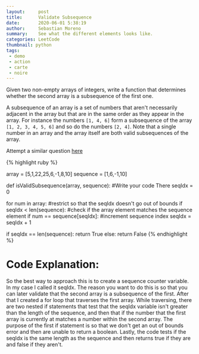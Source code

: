 ```yaml
---
layout:     post
title:      Validate Subsequence
date:       2020-06-01 5:38:19
author:     Sebastian Moreno
summary:    See what the different elements looks like.
categories: LeetCode
thumbnail: python
tags:
 - demo
 - action
 - carte
 - noire
---
```


Given two non-empty arrays of integers, write a function that determines whether the second array is a subsequence of the first one.

A subsequence of an array is a set of numbers that aren't necessarily adjacent in the array but that are in the same order as they appear in the array. For instance the numbers `[1, 4, 6]` form a subsequence of the array `[1, 2, 3, 4, 5, 6]` and so do the numbers `[2, 4]`. Note that a single number in an array and the array itself are both valid subsequences of the array.

Attempt a similar question [here][1]


{% highlight ruby %}

array = [5,1,22,25,6,-1,8,10]
sequence = [1,6,-1,10]


def isValidSubsequence(array, sequence):
  #Write your code There
  seqIdx = 0

  for num in array:
    #restrict so that the seqIdx doesn't go out of bounds
    if seqIdx < len(sequence):
    #check if the array element matches the sequence element
      if num == sequence[seqIdx]:
          #increment sequence index
          seqIdx = seqIdx + 1

   if seqIdx == len(sequence):
      return True
  else:
      return False
{% endhighlight %}

# Code Explanation:
So the best way to approach this is to create a sequence counter variable. In my case I called it seqIdx. The reason you want to do this is so that you can later validate that the second array is a subsequence of the first. After that I created a for loop that traverses the first array. While traversing, there are two nested if statements that test that the seqIdx variable isn't greater than the length of the sequence, and then that if the number that the first array is currently at matches a number within the second array. The purpose of the first if statement is so that we don't get an out of bounds error and then are unable to return a boolean. Lastly, the code tests if the seqIdx is the same length as the sequence and then returns true if they are and false if they aren't.

[1]: https://leetcode.com/problems/is-subsequence/
